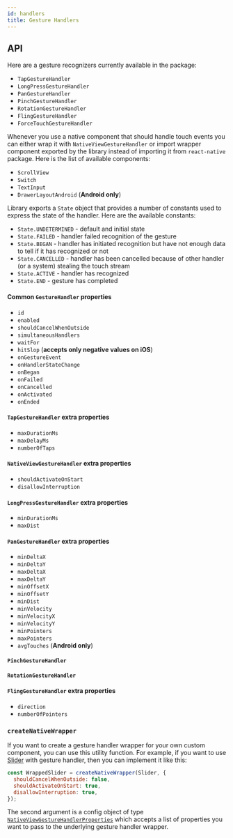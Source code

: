 ```yaml
---
id: handlers
title: Gesture Handlers
---
```


## API

Here are a gesture recognizers currently available in the package:

- `TapGestureHandler`
- `LongPressGestureHandler`
- `PanGestureHandler`
- `PinchGestureHandler`
- `RotationGestureHandler`
- `FlingGestureHandler`
- `ForceTouchGestureHandler`

Whenever you use a native component that should handle touch events you can either wrap it with `NativeViewGestureHandler` or import wrapper component exported by the library instead of importing it from `react-native` package. Here is the list of available components:

- `ScrollView`
- `Switch`
- `TextInput`
- `DrawerLayoutAndroid` (**Android only**)

Library exports a `State` object that provides a number of constants used to express the state of the handler. Here are the available constants:

- `State.UNDETERMINED` - default and initial state
- `State.FAILED` - handler failed recognition of the gesture
- `State.BEGAN` - handler has initiated recognition but have not enough data to tell if it has recognized or not
- `State.CANCELLED` - handler has been cancelled because of other handler (or a system) stealing the touch stream
- `State.ACTIVE` - handler has recognized
- `State.END` - gesture has completed

#### Common `GestureHandler` properties

- `id`
- `enabled`
- `shouldCancelWhenOutside`
- `simultaneousHandlers`
- `waitFor`
- `hitSlop` (**accepts only negative values on iOS**)
- `onGestureEvent`
- `onHandlerStateChange`
- `onBegan`
- `onFailed`
- `onCancelled`
- `onActivated`
- `onEnded`

#### `TapGestureHandler` extra properties

- `maxDurationMs`
- `maxDelayMs`
- `numberOfTaps`

#### `NativeViewGestureHandler` extra properties

- `shouldActivateOnStart`
- `disallowInterruption`

#### `LongPressGestureHandler` extra properties

- `minDurationMs`
- `maxDist`

#### `PanGestureHandler` extra properties

- `minDeltaX`
- `minDeltaY`
- `maxDeltaX`
- `maxDeltaY`
- `minOffsetX`
- `minOffsetY`
- `minDist`
- `minVelocity`
- `minVelocityX`
- `minVelocityY`
- `minPointers`
- `maxPointers`
- `avgTouches` (**Android only**)

#### `PinchGestureHandler`

#### `RotationGestureHandler`

#### `FlingGestureHandler` extra properties

- `direction`
- `numberOfPointers`

### `createNativeWrapper`

If you want to create a gesture handler wrapper for your own custom component, you can use this utility function. For example, if you want to use [Slider](https://github.com/react-native-community/react-native-slider) with gesture handler, then you can implement it like this:

```js
const WrappedSlider = createNativeWrapper(Slider, {
  shouldCancelWhenOutside: false,
  shouldActivateOnStart: true,
  disallowInterruption: true,
});
```

The second argument is a config object of type [`NativeViewGestureHandlerProperties`](https://github.com/software-mansion/react-native-gesture-handler/blob/master/react-native-gesture-handler.d.ts#L253) which accepts a list of properties you want to pass to the underlying gesture handler wrapper.
